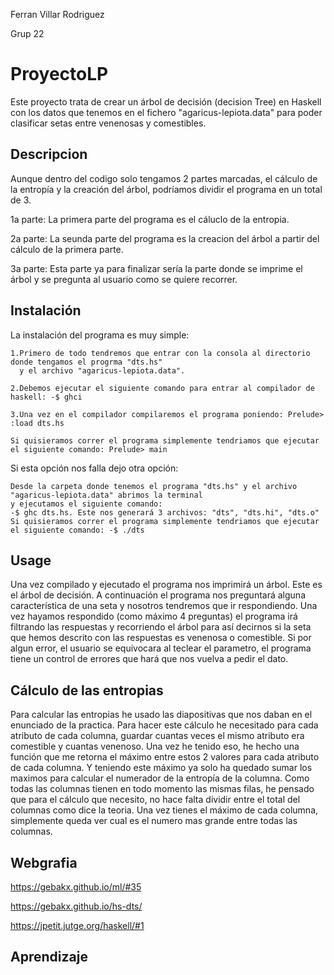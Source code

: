 Ferran Villar Rodriguez                                               

Grup 22



# ProyectoLP
Este proyecto trata de crear un árbol de decisión (decision Tree) en Haskell con los datos que tenemos en el fichero "agaricus-lepiota.data" para poder clasificar setas entre venenosas y comestibles.

## Descripcion
Aunque dentro del codigo solo tengamos 2 partes marcadas, el cálculo de la entropía y la creación del árbol, podríamos dividir el programa en un total de 3.

  1a parte: La primera parte del programa es el cáluclo de la entropia.
  
  2a parte: La seunda parte del programa es la creacion del árbol a partir del cálculo de la primera parte.
  
  3a parte: Esta parte ya para finalizar sería la parte donde se imprime el árbol y se pregunta al usuario como se quiere recorrer. 
  
## Instalación  
La instalación del programa es muy simple:

    1.Primero de todo tendremos que entrar con la consola al directorio donde tengamos el progrma "dts.hs" 
      y el archivo "agaricus-lepiota.data".
    
    2.Debemos ejecutar el siguiente comando para entrar al compilador de haskell: -$ ghci
    
    3.Una vez en el compilador compilaremos el programa poniendo: Prelude> :load dts.hs
    
    Si quisieramos correr el programa simplemente tendriamos que ejecutar el siguiente comando: Prelude> main
    
Si esta opción nos falla dejo otra opción:

    Desde la carpeta donde tenemos el programa "dts.hs" y el archivo "agaricus-lepiota.data" abrimos la terminal 
    y ejecutamos el siguiente comando:
    -$ ghc dts.hs. Este nos generará 3 archivos: "dts", "dts.hi", "dts.o"
    Si quisieramos correr el programa simplemente tendriamos que ejecutar el siguiente comando: -$ ./dts

## Usage
Una vez compilado y ejecutado el programa nos imprimirá un árbol. Este es el árbol de decisión. A continuación el programa nos preguntará alguna característica de una seta y nosotros tendremos que ir respondiendo. Una vez hayamos respondido (como máximo 4 preguntas) el programa irá filtrando las respuestas y recorriendo el árbol para así decirnos si la seta que hemos descrito con las respuestas es venenosa o comestible. Si por algun error, el usuario se equivocara al teclear el parametro, el programa tiene un control de errores que hará que nos vuelva a pedir el dato.


## Cálculo de las entropias
Para calcular las entropias he usado las diapositivas que nos daban en el enunciado de la practica. 
Para hacer este cálculo he necesitado para cada atributo de cada columna, guardar cuantas veces el mismo atributo era comestible y cuantas venenoso. Una vez he tenido eso, he hecho una función que me retorna el máximo entre estos 2 valores para cada atributo de cada columna. Y teniendo este máximo ya solo ha quedado sumar los maximos para calcular el numerador de la entropía de la columna. Como todas las columnas tienen en todo momento las mismas filas, he pensado que para el cálculo que necesito, no hace falta dividir entre el total del columnas como dice la teoria. Una vez tienes el máximo de cada columna, simplemente queda ver cual es el numero mas grande entre todas las columnas.

## Webgrafia
https://gebakx.github.io/ml/#35

https://gebakx.github.io/hs-dts/

https://jpetit.jutge.org/haskell/#1

## Aprendizaje
